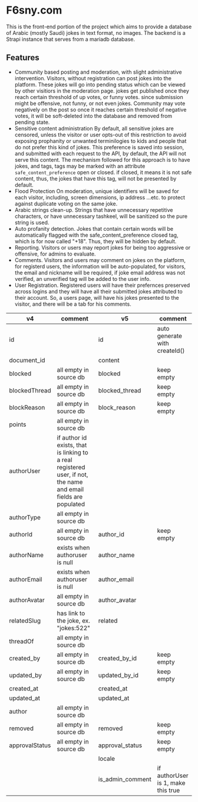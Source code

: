 # F6sny.com

This is the front-end portion of the project which aims to provide a database of Arabic (mostly Saudi) jokes in text format, no images. The backend is a Strapi instance that serves from a mariadb database.

## Features

- Community based posting and moderation, with slight administrative intervention.
  Visitors, without registration can post jokes into the platform. These jokes will go into pending status which can be viewed by other visitiors in the moderation page. jokes get published once they reach certain threshold of up votes, or funny votes. since submission might be offensive, not funny, or not even jokes. Community may vote negatively on the post so once it reaches certain threshold of negative votes, it will be soft-deleted into the database and removed from pending state.
- Sensitive content administration
  By default, all sensitive jokes are censored, unless the visitor or user opts-out of this restriction to avoid exposing prophanity or unwanted terminilogies to kids and people that do not prefer this kind of jokes. This preference is saved into session, and submitted with each request to the API, by default, the API will not serve this content.
  The mechanism followed for this approach is to have jokes, and tags, tags may be marked with an attribute `safe_content_preference` open or closed. if closed, it means it is not safe content, thus, the jokes that have this tag, will not be presented by default.
- Flood Protection
  On moderation, unique identifiers will be saved for each visitor, including, screen dimensions, ip address ...etc. to protect against duplicate voting on the same joke.
- Arabic strings clean-up.
  Strings that have unnecessary repetitive characters, or have unnecessary tashkeel, will be sanitized so the pure string is used.
- Auto profanity detection.
  Jokes that contain certain words will be automatically flagged with the safe_content_preference closed tag, which is for now called "+18". Thus, they will be hidden by default.
- Reporting.
  Visitors or users may report jokes for being too aggressive or offensive, for admins to evaluate.
- Comments.
  Visitors and users may comment on jokes on the platform, for registerd users, the information will be auto-populated, for visitors, the email and nickname will be required, if joke email address was not verified, an unverified tag will be added to the user info.
- User Registration.
  Registered users will have their prefernces preserved across logins and they will have all their submitted jokes attributed to their account. So, a users page, will have his jokes presented to the visitor, and there will be a tab for his comments.

| v4 | comment | v5 | comment |
|---------|---------|-----|---------|
| id | | id | auto generate with createId() |
| document_id | | content | |
| blocked | all empty in source db | blocked | keep empty |
| blockedThread | all empty in source db | blocked_thread | keep empty |
| blockReason | all empty in source db | block_reason | keep empty |
| points | all empty in source db | | |
| authorUser | if author id exists, that is linking to a real registered user, if not, the name and email fields are populated | | |
| authorType | all empty in source db | | |
| authorId | all empty in source db | author_id | keep empty |
| authorName | exists when authoruser is null | author_name | |
| authorEmail | exists when authoruser is null | author_email | |
| authorAvatar | all empty in source db | author_avatar | |
| relatedSlug | has link to the joke, ex. "jokes:522" | related | |
| threadOf | all empty in source db | | |
| created_by | all empty in source db | created_by_id | keep empty |
| updated_by | all empty in source db | updated_by_id | keep empty |
| created_at | | created_at | |
| updated_at | | updated_at | |
| author | all empty in source db | | |
| removed | all empty in source db | removed | keep empty |
| approvalStatus | all empty in source db | approval_status | keep empty |
| | | locale | |
| | | is_admin_comment | if authorUser is 1, make this true |
  